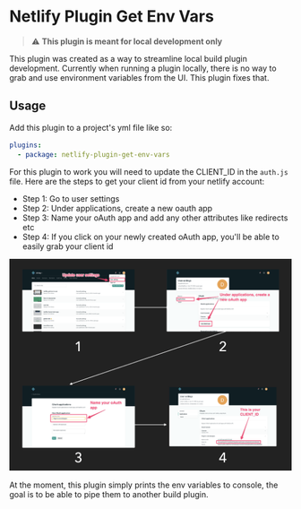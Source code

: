 # Netlify Plugin Get Env Vars 

> ⚠️ **This plugin is meant for local development only**

This plugin was created as a way to streamline local build plugin development. Currently when running a plugin locally, there is no way to grab and use environment variables from the UI. This plugin fixes that.

## Usage
Add this plugin to a project's yml file like so:

```yml
plugins:
  - package: netlify-plugin-get-env-vars
```

For this plugin to work you will need to update the CLIENT_ID in the `auth.js` file. Here are the steps to get your client id from your netlify account:

- Step 1: Go to user settings
- Step 2: Under applications, create a new oauth app
- Step 3: Name your oAuth app and add any other attributes like redirects etc
- Step 4: If you click on your newly created oAuth app, you'll be able to easily grab your client id

![Diagram for getting client id](./workflow-diagram.png "")


At the moment, this plugin simply prints the env variables to console, the goal is to be able to pipe them to another build plugin.

